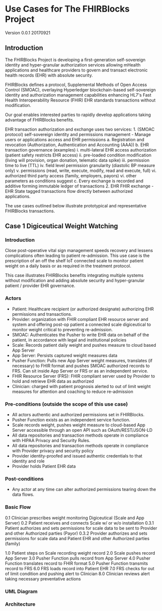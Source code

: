 # Use Cases for The FHIRBlocks Project
Version 0.0.1
20170921

## Introduction
The FHIRBlocks Project is developing a first-generation self-sovereign identity and hyper-granular authorization services allowing mHealth applications and healthcare providers to govern and transact electronic health records (EHR) with absolute security.

FHIRBlocks defines a protocol, Supplemental Methods of Open Access Control (SMOAC), overlaying Hyperledger blockchain-based self-sovereign identity and authorization management capabilities enhancing HL7's Fast Health Interoperability Resource (FHIR) EHR standards transactions without modification.

Our goal enables interested parties to rapidly develop applications taking advantage of FHIRBlocks benefits.

EHR transaction authorization and exchange uses two services:
	1. (SMOAC protocol) self-sovereign identity and permissions management
		- Manage users or applications access and EHR permissions
		a. Registration and revocation (Authorization, Authentication and Accounting (AAA))
		b. EHR transaction governance (examples)
			i. multi-lateral EHR access authorization (patient safety restricts EHR access)
			ii. pre-loaded condition modification (living will provision, organ donation, telematic data spike)
			iii. permission time to live (TTL)
			iv. field level permission granularity (diastolic BP measure only)
			v. permissions (read, write, execute, modify, read and execute, full)
			vi. authorized third party access (family, employers, payors)
			vi. other parameters as conditions suggest
		c. Every exchange is recorded and additive forming immutable ledger of transactions
	2. EHR FHIR exchange
		- EHR State tagged transactions flow directly between authorized applications.

The use cases outlined below illustrate prototypical and representative FHIRBlocks transactions.

## Case 1 Digiceutical Weight Watching
### Introduction
Close post-operative vital sign management speeds recovery and lessens complications often leading to patient re-admission. This use case is the prescription of an off the shelf IoT connected scale to monitor patient weight on a daily basis or as required in the treatment protocol.

This case illustrates FHIRBlocks benefits integrating multiple systems without modification and adding absolute security and hyper-granular patient / provider EHR governance.  

### Actors
* Patient: Healthcare recipient (or authorized designate) authorizing EHR permissions and transactions.
* Provider: organization with FHIR compliant EHR resource server and system and offering post-op patient a connected scale digiceutical to monitor weight critical to preventing re-admission.
* SMOAC: Authenticates the Pusher to write EHR data on behalf of the patient, in accordance with legal and institutional policies
* Scale: Records patient daily weight and pushes measure to cloud based App Server
* App Server: Persists captured weight measures data
* Pusher Function: Pulls new App Server weight measures, translates (if necessary) to FHIR format and pushes SMOAC authorized records to FRS. Can sit inside App Server or FRS or as an independent service.
* FHIR Resource Server (FRS): FHIR compliant server used by Provider to hold and retrieve EHR data as authorized
* Clinician: charged with patient prognosis alerted to out of limit weight measures for attention and coaching to reduce re-admission

### Pre-conditions (outside the scope of this use case)
* All actors authentic and authorized permissions set in FHIRBlocks.
* Pusher Function exists as an independent service function.
* Scale records weight, pushes weight measure to cloud-based App Server accessible through an open API such as OAuth/REST/JSON-LD
* All data repositories and transaction methods operate in compliance with HIPAA Privacy and Security Rules.
* All data repositories and transaction methods operate in compliance with Provider privacy and security policy
* Provider identity-proofed and issued authentic credentials to that identity and role
* Provider holds Patient EHR data

### Post-conditions
* Any actor at any time can alter authorized permissions tearing down the data flows.

### Basic Flow
0.1 Clinician prescribes weight monitoring Digiceutical (Scale and App Server)
0.2 Patient receives and connects Scale w/ or w/o installation
0.3.1 Patient authorizes and sets permissions for scale data to be sent to Provider and other Authorized parties (Payor)
0.3.2 Provider authorizes and sets permissions for scale data and Patient EHR and other Authorized parties (family)

1.0 Patient steps on Scale recording weight record
2.0 Scale pushes record App Server
3.0 Pusher Function pulls record from App Server
4.0 Pusher Function translates record to FHIR format
5.0 Pusher Function transmits record to FRS
6.0 FRS loads record into Patient EHR
7.0 FRS checks for out of limit condition and pushing alert to Clinician
8.0 Clinician reviews alert taking necessary preventative actions

### UML Diagram


### Architecture
